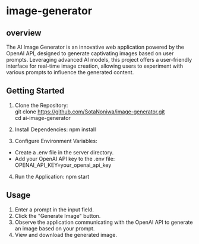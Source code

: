 # image-generator

## overview
The AI Image Generator is an innovative web application powered by the OpenAI API, designed to generate captivating images based on user prompts.
Leveraging advanced AI models, this project offers a user-friendly interface for real-time image creation, allowing users to experiment with various prompts to influence the generated content.

## Getting Started
1. Clone the Repository: <br/>
git clone https://github.com/SotaNoniwa/image-generator.git <br/>
cd ai-image-generator

2. Install Dependencies:
npm install

3. Configure Environment Variables:
- Create a .env file in the server directory.
- Add your OpenAI API key to the .env file:
OPENAI_API_KEY=your_openai_api_key

4. Run the Application:
npm start

## Usage
1. Enter a prompt in the input field.
2. Click the "Generate Image" button.
3. Observe the application communicating with the OpenAI API to generate an image based on your prompt.
4. View and download the generated image.

